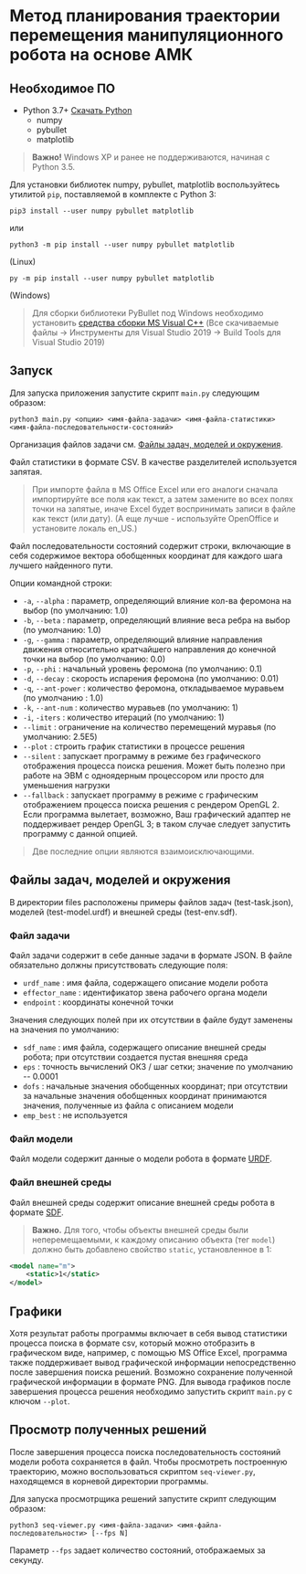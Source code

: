 # Метод планирования траектории перемещения манипуляционного робота на основе АМК #


## Необходимое ПО ##

+ Python 3.7+ [Скачать Python](http://python.org/downloads/)
  + numpy
  + pybullet
  + matplotlib

> **Важно!** Windows XP и ранее не поддерживаются, начиная с Python 3.5.

Для установки библиотек numpy, pybullet, matplotlib воспользуйтесь утилитой `pip`, поставляемой в комплекте с Python 3:

```
pip3 install --user numpy pybullet matplotlib
```

или

```
python3 -m pip install --user numpy pybullet matplotlib
```

(Linux)

```
py -m pip install --user numpy pybullet matplotlib
```

(Windows)

> Для сборки библиотеки PyBullet под Windows необходимо установить [средства сборки MS Visual C++](https://visualstudio.microsoft.com/ru/downloads/)
> (Все скачиваемые файлы -> Инструменты для Visual Studio 2019 -> Build Tools для Visual Studio 2019)

Запуск
------

Для запуска приложения запустите скрипт `main.py` следующим образом:

```
python3 main.py <опции> <имя-файла-задачи> <имя-файла-статистики> <имя-файла-последовательности-состояний>
```

Организация файлов задачи см. [Файлы задач, моделей и окружения](#files).

Файл статистики в формате CSV. В качестве разделителей используется запятая.
> При импорте файла в MS Office Excel или его аналоги сначала импортируйте все поля как текст, а затем замените во всех полях точки на запятые, иначе Excel будет воспринимать записи в файле как текст (или дату).
> (А еще лучше - используйте OpenOffice и установите локаль en_US.)

Файл последовательности состояний содержит строки, включающие в себя содержимое вектора обобщенных координат для каждого шага лучшего найденного пути.

Опции командной строки:

+ `-a`, `--alpha` : параметр, определяющий влияние кол-ва феромона на выбор (по умолчанию: 1.0)
+ `-b`, `--beta` : параметр, определяющий влияние веса ребра на выбор (по умолчанию: 1.0)
+ `-g`, `--gamma` : параметр, определяющий влияние направления движения относительно кратчайшего направления до конечной точки на выбор (по умолчанию: 0.0)
+ `-p`, `--phi` : начальный уровень феромона (по умолчанию: 0.1)
+ `-d`, `--decay` : скорость испарения феромона (по умолчанию: 0.01)
+ `-q`, `--ant-power` : количество феромона, откладываемое муравьем (по умолчанию : 1.0)
+ `-k`, `--ant-num` : количество муравьев (по умолчанию: 1)
+ `-i`, `-iters` : количество итераций (по умолчанию: 1)
+ `--limit` : ограничение на количество перемещений муравья (по умолчанию: 2.5E5)
+ `--plot` : строить график статистики в процессе решения
+ `--silent` : запускает программу в режиме без графического отображения процесса поиска решения. Может быть полезно при работе на ЭВМ с одноядерным процессором или просто для уменьшения нагрузки
+ `--fallback` : запускает программу в режиме с графическим отображением процесса поиска решения с рендером OpenGL 2. Если программа вылетает, возможно, Ваш графический адаптер не поддерживает рендер OpenGL 3; в таком случае следует запустить программу с данной опцией.
> Две последние опции являются взаимоисключающими.

## Файлы задач, моделей и окружения ##
<a name="files">
</a>

В директории files расположены примеры файлов задач (test-task.json), моделей (test-model.urdf) и внешней среды (test-env.sdf).

### Файл задачи
Файл задачи содержит в себе данные задачи в формате JSON. В файле обязательно должны присутствовать следующие поля:

+ `urdf_name` : имя файла, содержащего описание модели робота
+ `effector_name` : идентификатор звена рабочего органа модели
+ `endpoint` : координаты конечной точки

Значения следующих полей при их отсутствии в файле будут заменены на значения по умолчанию:

+ `sdf_name` : имя файла, содержащего описание внешней среды робота; при отсутствии создается пустая внешняя среда
+ `eps` : точность вычислений ОКЗ / шаг сетки; значение по умолчанию -- 0.0001
+ `dofs` : начальные значения обобщенных координат; при отсутствии за начальные значения обобщенных координат принимаются значения, полученные из файла с описанием модели
+ `emp_best` : не используется

### Файл модели

Файл модели содержит данные о модели робота в формате [URDF](http://wiki.ros.org/urdf/XML).

### Файл внешней среды

Файл внешней среды содержит описание внешней среды робота в формате [SDF](http://sdformat.org/spec).
> **Важно.** Для того, чтобы объекты внешней среды были неперемещаемыми, к каждому описанию объекта (тег `model`) должно быть добавлено свойство `static`, установленное в 1:

```xml
<model name="m">
	<static>1</static>
</model>
```

## Графики ##

Хотя результат работы программы включает в себя вывод статистики процесса поиска в формате csv, который можно отобразить в графическом виде, например, с помощью MS Office Excel, программа также поддерживает вывод графической информации непосредственно после завершения поиска решений. Возможно сохранение полученной графической информации в формате PNG. Для вывода графиков после завершения процесса решения необходимо запустить скрипт ```main.py``` с ключом ```--plot```.

## Просмотр полученных решений ##

После завершения процесса поиска последовательность состояний модели робота сохраняется в файл. Чтобы просмотреть построенную траекторию, можно воспользоваться скриптом ```seq-viewer.py```, находящемся в корневой директории программы.

Для запуска просмотрщика решений запустите скрипт следующим образом:

```python3 seq-viewer.py <имя-файла-задачи> <имя-файла-последовательности> [--fps N]```

Параметр ```--fps``` задает количество состояний, отображаемых за секунду.
